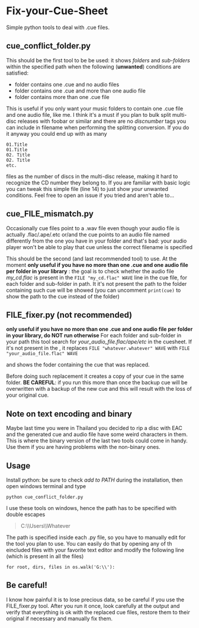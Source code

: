 # Fix-your-Cue-Sheet
Simple python tools to deal with .cue files.

## cue_conflict_folder.py

This should be the first tool to be be used: it shows *folders* and *sub-folders* within the specified path when the following (**unwanted**) conditions are satisfied:
- folder contains one .cue and no audio files
- folder contains one .cue and more than one audio file
- folder contains more than one .cue file

This is useful if you only want your music folders to contain one .cue file and one audio file, like me. I think it's a must if you plan to bulk split multi-disc releases with foobar or similar and there are no *discnumber* tags you can include in filename when performing the splitting conversion. If you do it anyway you could end up with as many

    01.Title
    01.Title
    02. Title
    02. Title
    etc.

 files as the number of discs in the multi-disc release, making it hard to recognize the CD number they belong to.
 If you are familiar with basic logic you can tweak this simple file (line 14) to just show *your* unwanted conditions. Feel free to open an issue if you tried and aren't able to...

   
## cue_FILE_mismatch.py
Occasionally cue files point to a .wav file even though your audio file is actually .flac/.ape/.etc or/and the cue points to an audio file named differently from the one you have in your folder and that's bad: your audio player won't be able to play that cue unless the correct filename is specified

This should be the second (and last recommended tool) to use. At the moment **only useful if you have no more than one .cue and one audio file per folder in your library** : the goal is to check whether the audio file *my_cd.flac* is present in the `FILE "my_cd.flac" WAVE` line in the cue file, for each folder and sub-folder in path.
It it's not present the path to the folder containing such cue will be showed (you can uncomment `print(cue)` to show the path to the cue instead of the folder)

## **FILE_fixer.py (not recommended)**
**only useful if you have no more than one .cue and one audio file per folder in your library, do NOT run otherwise**
For each folder and sub-folder in your path this tool search for *your_audio_file.flac/ape/etc* in the cuesheet. If it's not present in the , it replaces 
 `FILE "whatever.whatever" WAVE` 
 with 
 `FILE "your_audio_file.flac" WAVE` 

and shows the foder containing the cue that was replaced.

 Before doing such replacement it creates a copy of your cue in the same folder. 
 **BE CAREFUL**: if you run this more than once the backup cue will be overwritten with a backup of the new cue and this will result with the loss of your original cue.

## Note on text encoding and binary
Maybe last time you were in Thailand you decided to rip a disc with EAC and the generated cue and audio file have some weird characters in them. This is where the binary version of the last two tools could come in handy. Use them if you are having problems with the non-binary ones.

## Usage
Install python: be sure to check *add to PATH* during the installation, then open windows terminal and type

    python cue_conflict_folder.py

I use these tools on windows, hence the path has to be specified with  double escapes

> C:\\\Users\\\Whatever

The path is specified inside each .py file, so you have to manually edit for the tool you plan to use. You can easily do that by opening any of th eincluded files with your favorite text editor and modify the following line (which is present in all the files)

    for root, dirs, files in os.walk('G:\\'):

## Be careful!
I know how painful it is to lose precious data, so be careful if you use the FILE_fixer.py tool. After you run it once, look carefully at the output and verify that everything is ok with the replaced cue files, restore them to their original if necessary and manually fix them.

